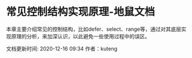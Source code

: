 # 常见控制结构实现原理-地鼠文档

本章主要介绍常见的控制结构，比如defer、select、range等，通过对其底层实现原理的分析，来加深认识，以此避免一些使用过程中的误区。

文档更新时间: 2020-12-16 09:34   作者：kuteng

